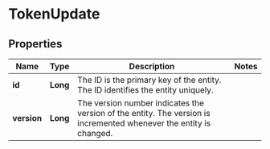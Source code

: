 
# TokenUpdate

## Properties
Name | Type | Description | Notes
------------ | ------------- | ------------- | -------------
**id** | **Long** | The ID is the primary key of the entity. The ID identifies the entity uniquely. | 
**version** | **Long** | The version number indicates the version of the entity. The version is incremented whenever the entity is changed. | 




